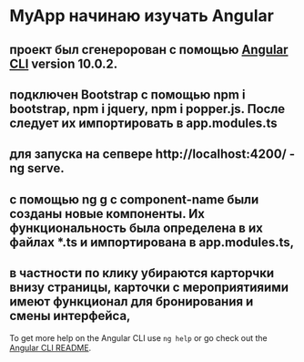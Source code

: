 # MyApp начинаю изучать Angular

## проект был сгенеророван с помощью [Angular CLI](https://github.com/angular/angular-cli) version 10.0.2.

## подключен Bootstrap с помощью npm i bootstrap, npm i jquery, npm  i popper.js. После следует их импортировать в app.modules.ts
## для запуска на сепвере http://localhost:4200/ - ng serve.
## с помощью ng g c component-name были созданы новые компоненты. Их функциональность была определена в их файлах  *.ts и  импортирована   в app.modules.ts, 


## в частности по клику убираются карторчки внизу страницы, карточки с мероприятияими имеют функционал для бронирования и смены интерфейса, 

To get more help on the Angular CLI use `ng help` or go check out the [Angular CLI README](https://github.com/angular/angular-cli/blob/master/README.md).
